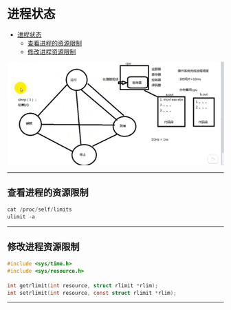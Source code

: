 # 进程状态

- [进程状态](#进程状态)
  - [查看进程的资源限制](#查看进程的资源限制)
  - [修改进程资源限制](#修改进程资源限制)

![进程状态](images/2023-09-17-15-31-48.png)

---

## 查看进程的资源限制

```c
cat /proc/self/limits
ulimit -a
```

---

## 修改进程资源限制

```c
#include <sys/time.h>
#include <sys/resource.h>

int getrlimit(int resource, struct rlimit *rlim);
int setrlimit(int resource, const struct rlimit *rlim);
```

---
